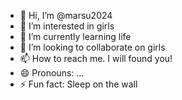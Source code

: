 - 👋 Hi, I’m @marsu2024
- 👀 I’m interested in girls
- 🌱 I’m currently learning life
- 💞️ I’m looking to collaborate on girls
- 📫 How to reach me. I will found you!
- 😄 Pronouns: ...
- ⚡ Fun fact: Sleep on the wall

<!---
marsu2024/marsu2024 is a ✨ special ✨ repository because its `README.md` (this file) appears on your GitHub profile.
You can click the Preview link to take a look at your changes.
--->
